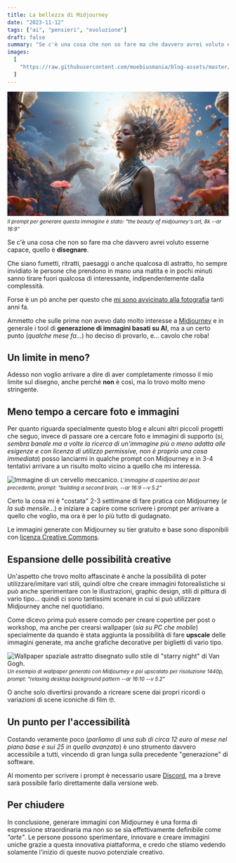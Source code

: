 ```yaml
---
title: La bellezza di Midjourney
date: "2023-11-12"
tags: ["ai", "pensieri", "evoluzione"]
draft: false
summary: "Se c'è una cosa che non so fare ma che davvero avrei voluto esserne capace, quello è disegnare. Che siano fumetti, ritratti, paesaggi o anche qualcosa di astratto, ho sempre invidiato le persone che prendono in mano una matita e in pochi minuti sanno tirare fuori qualcosa di interessante, indipendentemente dalla complessità."
images:
  [
    "https://raw.githubusercontent.com/moebiusmania/blog-assets/master/images/2023/midjourney.webp",
  ]
---
```


![Immagine astratta generata con Midjourney.](https://raw.githubusercontent.com/moebiusmania/blog-assets/master/images/2023/midjourney.webp) <small>_Il prompt per generare questa immagine è stato: "the beauty of midjourney's art, 8k --ar 16:9"_</small>

Se c'è una cosa che non so fare ma che davvero avrei voluto esserne capace, quello è **disegnare**.

Che siano fumetti, ritratti, paesaggi o anche qualcosa di astratto, ho sempre invidiato le persone che prendono in mano una matita e in pochi minuti sanno tirare fuori qualcosa di interessante, indipendentemente dalla complessità.

Forse è un pò anche per questo che [mi sono avvicinato alla fotografia](/post/setup-fotografico) tanti anni fa.

Ammetto che sulle prime non avevo dato molto interesse a [Midjourney](https://www.midjourney.com/) e in generale i tool di **generazione di immagini basati su AI**, ma a un certo punto (_qualche mese fa..._) ho deciso di provarlo, e... cavolo che roba!

## Un limite in meno?

Adesso non voglio arrivare a dire di aver completamente rimosso il mio limite sul disegno, anche perché **non** è così, ma lo trovo molto meno stringente.

## Meno tempo a cercare foto e immagini

Per quanto riguarda specialmente questo blog e alcuni altri piccoli progetti che seguo, invece di passare ore a cercare foto e immagini di supporto (_si, sembra banale ma a volte la ricerca di un'immagine più o meno adatta alle esigenze e con licenza di utilizzo permissive, non è proprio una cosa immediata_) posso lanciarmi in qualche prompt con Midjourney e in 3-4 tentativi arrivare a un risulto molto vicino a quello che mi interessa.

![Immagine di un cervello meccanico.](https://cdn.midjourney.com/39b9d64d-ebd0-4187-aec6-8172435b4728/0_1.webp) <small>_L'immagine di copertina del post precedente, prompt: "building a second brain, --ar 16:9 --v 5.2"_</small>

Certo la cosa mi è "costata" 2-3 settimane di fare pratica con Midjourney (_e la sub mensile..._) e iniziare a capire come scrivere i prompt per arrivare a quello che voglio, ma ora è per lo più tutto di gudagnato.

Le immagini generate con Midjourney su tier gratuito e base sono disponibili con [licenza Creative Commons](https://creativecommons.org/licenses/by-nc/4.0/legalcode).

## Espansione delle possibilità creative

Un'aspetto che trovo molto affascinate è anche la possibilità di poter utilizzare/imitare vari stili, quindi oltre che creare immagini fotorealistiche si può anche sperimentare con le illustrazioni, graphic design, stili di pittura di vario tipo... quindi ci sono tantissimi scenare in cui si può utilizzare Midjourney anche nel quotidiano.

Come dicevo prima può essere comodo per creare copertine per post o workshop, ma anche per crearsi wallpaper (_sia su PC che mobile_) specialmente da quando è stata aggiunta la possibilità di fare **upscale** delle immagini generate, ma anche grafiche decorative per biglietti di vario tipo.

![Wallpaper spaziale astratto disegnato sullo stile di "starry night" di Van Gogh.](https://cdn.midjourney.com/14b942a4-1af7-4e90-9c26-257977d48797/0_1.webp) <small>_Un esempio di wallpaper generato con Midjourney e poi upscalato per risoluzione 1440p, prompt: "relaxing desktop background pattern --ar 16:10 --v 5.2"_</small>

O anche solo divertirsi provando a ricreare scene dai propri ricordi o variazioni di scene iconiche di film 🤓.

## Un punto per l'accessibilità

Costando veramente poco (_parliamo di una sub di circa 12 euro al mese nel piano base e sui 25 in quello avanzato_) è uno strumento davvero accessibile a tutti, vincendo di gran lunga sulla precedente "generazione" di software.

Al momento per scrivere i prompt è necessario usare [Discord](https://discord.com/), ma a breve sarà possibile farlo direttamente dalla versione web.

## Per chiudere

In conclusione, generare immagini con Midjourney è una forma di espressione straordinaria ma non so se sia effettivamente definibile come _"arte"_. Le persone possono sperimentare, innovare e creare immagini uniche grazie a questa innovativa piattaforma, e credo che stiamo vedendo solamente l'inizio di queste nuovo potenziale creativo.
